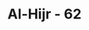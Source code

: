 ---
title: "Al-Hijr - 62"
no: 62
arabic_no: ٦٢
ayah: قَالَ اِنَّكُمْ قَوْمٌ مُّنْكَرُوْنَ 
translation: "dia (Lut) berkata, “Sesungguhnya kamu orang yang tidak kami kenal.” "
tafsir: "Setelah para malaikat menyampaikan kabar gembira kepada Ibrahim a.s. akan anugerah Allah kepadanya berupa kelahiran seorang putra dan berita akan kehancuran kaum Lut yang ingkar, mereka pun meninggalkan rumah Ibrahim menuju kota Sodom, negeri tempat tinggal kaum Lut yang terletak di daerah Yordania, untuk melaksanakan tugas yang telah dipikulkan Allah kepada mereka. \n\nKedatangan mereka secara tiba-tiba ke rumahnya tidak diduga-duga sedikit pun oleh Lut a.s. dan ia tidak mengetahui sedikit pun siapa para tamu yang datang itu. Hal ini tergambar dalam ucapan Lut ketika menyambut tamunya itu, \"Sesungguhnya kamu sekalian adalah orang yang tidak dikenal.\" Pada firman Allah yang lain digambarkan pula kegelisahan Lut dan ketidaktahuannya terhadap kaumnya itu.\n\nAllah berfirman:\n\nDan ketika para utusan Kami (para malaikat) datang kepada Lut, dia merasa bersedih hati karena (kedatangan) mereka, dan (merasa) tidak mempunyai kekuatan untuk melindungi mereka. (al-'Ankabut/29: 33)\n\nDari ayat dipahami bahwa sebab kekhawatiran dan kegelisahan Nabi Lut itu ialah kedatangan tamu-tamu itu ke rumahnya secara tiba-tiba dan tidak terduga sebelumnya. Para malaikat itu menyamar seperti laki-laki rupawan yang sangat disukai oleh kaum Lut yang senang mengerjakan perbuatan homoseksual. Biasanya kalau datang laki-laki seperti itu, kaum Lut akan datang beramai-ramai ke rumahnya dan memaksa Lut menyerahkan tamunya kepada mereka. Seandainya Lut a.s. mengetahui dengan pasti bahwa yang datang itu para malaikat, tentulah dia tidak merasa khawatir karena dia percaya bahwa para malaikat dapat mempertahankan dan membela diri dari tindakan mereka itu."
---